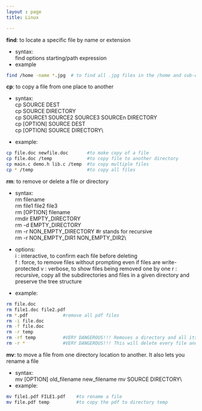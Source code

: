 ```yaml
---
layout : page
title: Linux

---
```

**find**: to locate a specific file by name or extension 
- syntax: \
find options starting/path expression
- example
```bash
find /home -name *.jpg 	# to find all .jpg files in the /home and sub-directories.
```

**cp**: to copy a file from one place to another
- syntax:\
cp SOURCE DEST\
cp SOURCE DIRECTORY\
cp SOURCE1 SOURCE2 SOURCE3 SOURCEn DIRECTORY\
cp [OPTION] SOURCE DEST\
cp [OPTION] SOURCE DIRECTORY\

- example:
```bash
cp file.doc newfile.doc       #to make copy of a file
cp file.doc /temp             #to copy file to another directory
cp main.c demo.h lib.c /temp  #to copy multiple files
cp * /temp                    #to copy all files
```

**rm**: to remove or delete a file or directory
- syntax:\
rm filename\
rm file1 file2 file3\
rm [OPTION] filename\
rmdir EMPTY_DIRECTORY\
rm -d EMPTY_DIRECTORY\
rm -r NON_EMPTY_DIRECTORY  #r stands for recursive\
rm -r NON_EMPTY_DIR1 NON_EMPTY_DIR2\

- options:\
i : interactive, to confirm each file before deleting\
f : force, to remove files without prompting even if files are write-protected
v : verbose, to show files being removed one by one
r : recursive,  copy all the subdirectories and files in a given directory and preserve the tree structure

- example:
```bash
rm file.doc
rm file1.doc file2.pdf
rm *.pdf             #remove all pdf files
rm -i file.doc
rm -f file.doc
rm -r temp
rm -rf temp          #VERY DANGEROUS!!! Removes a directory and all its contents without prompting
rm -r *              #VERY DANGEROUS!!! This will delete every file and every directory you have.
```

**mv**: to move a file from one directory location to another. It also lets you rename a file 
- syntax:\
mv [OPTION] old_filename new_filename
mv SOURCE DIRECTORY\
- example:
```bash
mv file1.pdf FILE1.pdf    #to rename a file
mv file.pdf temp          #to copy the pdf to directory temp
```

